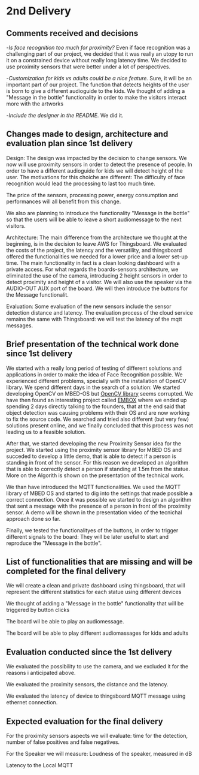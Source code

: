 # 2nd Delivery

## Comments received and decisions

-*Is face recognition too much for proximity?*
Even if face recognition was a challenging part of our project, we decided that it was really an utopy to run it on a constrained device without really long latency time. We decided to use proximity sensors that were better under a lot of perspectives.

-*Customization for kids vs adults could be a nice feature.*
Sure, it will be an important part of our project. The function that detects heights of the user is born to give a different audioguide to the kids.  We thought of adding a "Message in the bottle" functionality in order to make the visitors interact more with the artworks

-*Include the designer in the README.*
We did it.


## Changes made to design, architecture and evaluation plan since 1st delivery
Design: The design was impacted by the decision to change sensors. We now will use proximity sensors in order to detect the presence of people. In order to have a different audioguide for kids we will detect height of the user. The motivations for this choiche are different: The difficulty of face recognition would lead the processing to last too much time. 

The price of the sensors, processing power, energy consumption and performances will all benefit from this change.

We also are planning to introduce the functionality "Message in the bottle" so that the users will be able to leave a short audiomessage to the next visitors. 

Architecture:
The main difference from the architecture we thought at the beginning, is in the decision to leave AWS for Thingsboard. We evaluated the costs of the project, the latency and the versatility, and thingsboard offered the functionalities we needed for a lower price and a lower set-up time. The main functionality in fact is a clean looking dashboard with a private access.
For what regards the boards-sensors architecture, we eliminated the use of the camera, introducing 2 height sensors in order to detect proximity and height of a visitor. We will also use the speaker via the AUDIO-OUT AUX port of the board. We will then introduce the buttons for the Message functionalit.

Evaluation: 
Some evaluation of the new sensors include the sensor detection distance and latency.
The evaluation process of the cloud service remains the same with Thingsboard: we will test the latency of the mqtt messages.

## Brief presentation of the technical work done since 1st delivery
We started with a really long period of testing of different solutions and applications in order to make the idea of Face Recognition possible. We experienced different problems, specially with the installation of OpenCV library. We spend different days in the search of a solution: We started developing OpenCV on MBED-OS but [OpenCV library](https://os.mbed.com/users/joeverbout/code/main/) seems corrupted. We have then found an interesting project called [EMBOX](https://github.com/embox/embox) where we ended up spending 2 days directly talking to the founders, that at the end said that object detection was causing problems with their OS and are now working to fix the source code. We searched and tried also different (but very few) solutions present online, and we finally concluded that this process was not leading us to a feasible solution.

After that, we started developing the new Proximity Sensor idea for the project. We started using the proximity sensor library for MBED OS and succeded to develop a little demo, that is able to detect if a person is standing in front of the sensor. For this reason we developed an algorithm that is able to correctly detect a person if standing at 1.5m from the statue. More on the Algorith is shown on the presentation of the technical work.

We than have introduced the MQTT functionalities. We used the MQTT library of MBED OS and started to dig into the settings that made possible a correct connection. Once it was possible we started to design an algorithm that sent a message with the presence of a person in front of the proximity sensor. A demo will be shown in the presentation video of the tecnichal approach done so far. 

Finally, we tested the functionalityes of the buttons, in order to trigger different signals to the board: They will be later useful to start and reproduce the "Message in the bottle".

## List of functionalities that are missing and will be completed for the final delivery
We will create a clean and private dashboard using thingsboard, that will represent the different statistics for each statue using different devices

 We thought of adding a "Message in the bottle" functionality that will be triggered by button clicks

The board wil be able to play an audiomessage.

The board will be able to play different audiomassages for kids and adults


## Evaluation conducted since the 1st delivery

We evaluated the possibility to use the camera, and we excluded it for the reasons i anticipated above.

We evaluated the proximity sensors, the distance and the latency.

We evaluated the latency of device to thingsboard MQTT message using ethernet connection.

## Expected evaluation for the final delivery

For the proximity sensors aspects we will evaluate: time for the detection, number of false positives and false negatives.

For the Speaker we will measure: Loudness of the speaker, measured in dB

Latency to the Local MQTT

